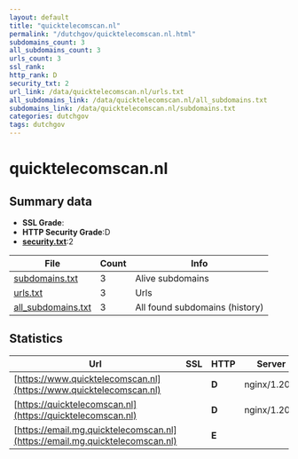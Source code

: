```yaml
---
layout: default
title: "quicktelecomscan.nl"
permalink: "/dutchgov/quicktelecomscan.nl.html"
subdomains_count: 3
all_subdomains_count: 3
urls_count: 3
ssl_rank: 
http_rank: D
security_txt: 2
url_link: /data/quicktelecomscan.nl/urls.txt
all_subdomains_link: /data/quicktelecomscan.nl/all_subdomains.txt
subdomains_link: /data/quicktelecomscan.nl/subdomains.txt
categories: dutchgov
tags: dutchgov
---
```



# quicktelecomscan.nl
## Summary data


 - **SSL Grade**:
 - **HTTP Security Grade**:D
 - **[security.txt](https://www.digitaleoverheid.nl/nieuws/standaard-security-txt-nu-verplicht-voor-overheid/)**:2


| File       | Count | Info |
|------------|-------|------|
|[subdomains.txt](/DutchGovScope/data/quicktelecomscan.nl/subdomains.txt)|3|Alive subdomains|
|[urls.txt](/DutchGovScope/data/quicktelecomscan.nl/urls.txt)|3|Urls|
|[all_subdomains.txt](/DutchGovScope/data/quicktelecomscan.nl/all_subdomains.txt)|3|All found subdomains (history)|


## Statistics


| Url | SSL | HTTP | Server | Cookie | HSTS | CORS | CTO | CSP | XFO | XXP | RP |FP| Tech |Title |
|--------|-------|-------|------|------|------|------|------|------|------|------|------|------|------|------|
|[https://www.quicktelecomscan.nl](https://www.quicktelecomscan.nl)| | **D**|nginx/1.20.1| | | | | | :white_check_mark: | :white_check_mark: | :white_check_mark: | |Nginx:1.20.1 PHP||
|[https://quicktelecomscan.nl](https://quicktelecomscan.nl)| | **D**|nginx/1.20.1| | | | | | :white_check_mark: | :white_check_mark: | :white_check_mark: | |Nginx:1.20.1 PHP||
|[https://email.mg.quicktelecomscan.nl](https://email.mg.quicktelecomscan.nl)| | **E**|| | | | | | | | :white_check_mark: | |||

